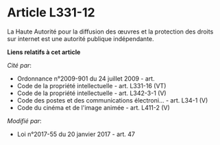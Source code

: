 # Article L331-12

La Haute Autorité pour la diffusion des œuvres et la protection des droits sur internet est une autorité publique
indépendante.

**Liens relatifs à cet article**

_Cité par_:

  - Ordonnance n°2009-901 du 24 juillet 2009 - art.
  - Code de la propriété intellectuelle - art. L331-16 (VT)
  - Code de la propriété intellectuelle - art. L342-3-1 (V)
  - Code des postes et des communications électroni... - art. L34-1 (V)
  - Code du cinéma et de l'image animée - art. L411-2 (V)

_Modifié par_:

  - Loi n°2017-55 du 20 janvier 2017 - art. 47
